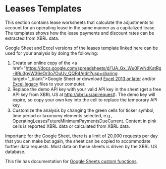# Leases Templates
This section contains lease worksheets that calculate the adjustments to account for an operating lease in the same manner as a capitalized lease. The templates shows how the lease payments and discount rates can be extracted from XBRL data. 

Google Sheet and Excel versions of the leases template linked here can be used for your analysis by doing the following: 
  1. Create an online copy of the <a href="https://docs.google.com/spreadsheets/d/1JA_Gx_Wu0FwNdKatRg-8Ru3gyW36eOr3o7OuUv_QQR4/edit?usp=sharing target="_blank">Google Sheet</a> or download [Excel 2013 or later](/templates/Leases/Lease%20Worksheets.xlsx?raw=true) and/or [Excel legacy](/templates/Leases/Leases.xlsm?raw=true) files to your computer. 
  2. Replace the demo API key with your valid API key in the sheet (get a free API key from XBRL US at http://xbrl.us/apirequest). The demo key will expire, so copy your own key into the cell to replace the temporary API key.
  3. Customize the analysis by changing the green cells for ticker symbol, time period or taxonomy elements selected, e.g., OperatingLeasesFutureMinimumPaymentsDueCurrent. Content in pink cells is reported XBRL data or calculated from XBRL data.

Important: for the Google Sheet, there is a limit of 20,000 requests per day that you can make but again, the sheet can be copied to accommodate further data requests. Most data on these sheets is driven by the XBRL US database.

This file has documentation for [Google Sheets custom functions](/templates/Leases/leaseTemplateGoogle.md).
